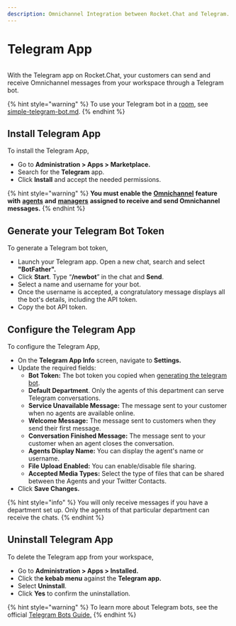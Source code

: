 ```yaml
---
description: Omnichannel Integration between Rocket.Chat and Telegram.
---
```


# Telegram App

<figure><img src="../../../../../.gitbook/assets/Premium.svg" alt=""><figcaption></figcaption></figure>

With the Telegram app on Rocket.Chat, your customers can send and receive Omnichannel messages from your workspace through a Telegram bot.

{% hint style="warning" %}
To use your Telegram bot in a [room](../../../../../use-rocket.chat/workspace-administration/rooms.md), see [simple-telegram-bot.md](../../../../../use-rocket.chat/workspace-administration/integrations/simple-telegram-bot.md "mention").
{% endhint %}

## Install Telegram App

To install the Telegram App,

* Go to **Administration > Apps > Marketplace.**
* Search for the **Telegram** app.
* Click **Install** and accept the needed permissions.

{% hint style="warning" %}
**You must enable the** [**Omnichannel**](../../../../../use-rocket.chat/omnichannel/) **feature with** [**agents**](../../../../../use-rocket.chat/omnichannel/agents.md) **and** [**managers**](../../../../../use-rocket.chat/omnichannel/managers.md) **assigned to receive and send Omnichannel messages.**
{% endhint %}

## Generate your Telegram Bot Token

To generate a Telegram bot token,

* Launch your Telegram app. Open a new chat, search and select **"BotFather".**
* Click **Start**. Type “**/newbot**” in the chat and **Send**.&#x20;
* Select a name and username for your bot.
* Once the username is accepted, a congratulatory message displays all the bot's details, including the API token.&#x20;
* Copy the bot API token.

## Configure the Telegram App

To configure the Telegram App,

* On the **Telegram App Info** screen, navigate to **Settings.**
* Update the required fields:
  * **Bot Token:** The bot token you copied when [generating the telegram bot](./#generate-your-telegram-bot-token).
  * **Default Department**. Only the agents of this department can serve Telegram conversations.
  * **Service Unavailable Message:** The message sent to your customer when no agents are available online.
  * **Welcome Message:**  The message sent to customers when they send their first message.
  * **Conversation Finished Message:** The message sent to your customer when an agent closes the conversation.
  * **Agents Display Name:** You can display the agent's name or username.
  * **File Upload Enabled:** You can enable/disable file sharing.
  * **Accepted Media Types:**  Select the type of files that can be shared between the Agents and your Twitter Contacts.
* Click **Save Changes.**

{% hint style="info" %}
You will only receive messages if you have a department set up. Only the agents of that particular department can receive the chats.
{% endhint %}

## Uninstall Telegram App

To delete the Telegram app from your workspace,

* Go to **Administration > Apps > Installed.**
* Click th**e kebab menu** against the **Telegram app.**
* Select **Uninstall**.
* Click **Yes** to confirm the uninstallation.

{% hint style="warning" %}
To learn more about Telegram bots, see the official [Telegram Bots Guide.](https://core.telegram.org/bots#6-botfather)
{% endhint %}
